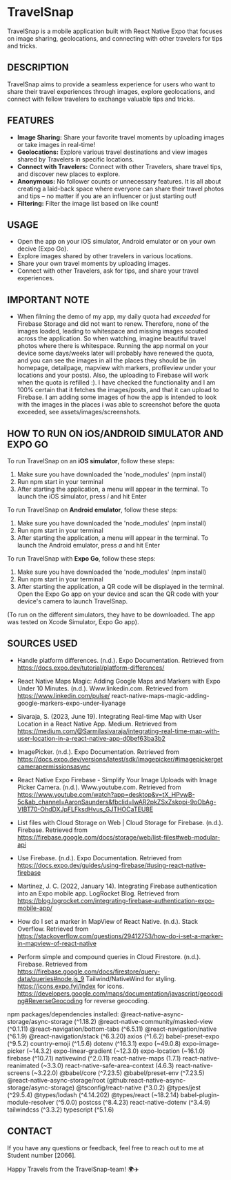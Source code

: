 # TravelSnap
TravelSnap is a mobile application built with React Native Expo that focuses on image sharing, geolocations, and connecting with other travelers for tips and tricks.

## DESCRIPTION
TravelSnap aims to provide a seamless experience for users who want to share their travel experiences through images, explore geolocations, and connect with fellow travelers to exchange valuable tips and tricks.

## FEATURES
- **Image Sharing:** Share your favorite travel moments by uploading images or take images in real-time!
- **Geolocations:** Explore various travel destinations and view images shared by Travelers in specific locations.
- **Connect with Travelers:** Connect with other Travelers, share travel tips, and discover new places to explore.
- **Anonymous:** No follower counts or unnecessary features. It is all about creating a laid-back space where everyone can share their travel photos and tips – no matter if you are an influencer or just starting out!
- **Filtering:** Filter the image list based on like count!

## USAGE
- Open the app on your iOS simulator, Android emulator or on your own decive (Expo Go).
- Explore images shared by other travelers in various locations.
- Share your own travel moments by uploading images.
- Connect with other Travelers, ask for tips, and share your travel experiences.

## IMPORTANT NOTE
- When filming the demo of my app, my daily quota had *exceeded* for Firebase Storage and did not want to renew. Therefore, none of the images loaded, leading to whitespace and missing images scouted across the application. So when watching, imagine beautiful travel photos where there is whitespace. Running the app normal on your device some days/weeks later will probably have renewed the quota, and you can see the images in all the places they should be (in homepage, detailpage, mapview with markers, profileview under your locations and your posts). Also, the uploading to Firebase will work when the quota is refilled :). I have checked the functionality and I am 100% certain that it fetches the images/posts, and that it can upload to Firebase. I am adding some images of how the app is intended to look with the images in the places i was able to screenshot before the quota exceeded, see assets/images/screenshots. 

## HOW TO RUN ON iOS/ANDROID SIMULATOR AND EXPO GO
To run TravelSnap on an **iOS simulator**, follow these steps:
1. Make sure you have downloaded the 'node_modules' (npm install) 
2. Run npm start in your terminal
3. After starting the application, a menu will appear in the terminal. To launch the iOS simulator, press *i* and hit Enter

To run TravelSnap on **Android emulator**, follow these steps:
1. Make sure you have downloaded the 'node_modules' (npm install) 
2. Run npm start in your terminal
3. After starting the application, a menu will appear in the terminal. To launch the Android emulator, press *a* and hit Enter

To run TravelSnap with **Expo Go**, follow these steps:
1. Make sure you have downloaded the 'node_modules' (npm install) 
2. Run npm start in your terminal
3. After starting the application, a QR code will be displayed in the terminal. Open the Expo Go app on your device and scan the QR code with your device's camera to launch TravelSnap.

(To run on the different simulators, they have to be downloaded. The app was tested on Xcode Simulator, Expo Go app).

## SOURCES USED
- Handle platform differences. (n.d.). Expo Documentation. Retrieved from https://docs.expo.dev/tutorial/platform-differences/

- React Native Maps Magic: Adding Google Maps and Markers with Expo Under 10 Minutes. (n.d.). Www.linkedin.com. Retrieved from https://www.linkedin.com/pulse/
react-native-maps-magic-adding-google-markers-expo-under-liyanage 

- ‌Sivaraja, S. (2023, June 19). Integrating Real-time Map with User Location in a React Native App. Medium. Retrieved from https://medium.com/@Sarmilasivaraja/integrating-real-time-map-with-user-location-in-a-react-native-app-d0bef63ba3b2

- ImagePicker. (n.d.). Expo Documentation. Retrieved from https://docs.expo.dev/versions/latest/sdk/imagepicker/#imagepickergetcamerapermissionsasync

- ‌React Native Expo Firebase - Simplify Your Image Uploads with Image Picker Camera. (n.d.). Www.youtube.com. Retrieved from https://www.youtube.com/watch?app=desktop&v=tX_HPvwB-5c&ab_channel=AaronSaunders&fbclid=IwAR2pkZSxZskppi-9oObAg-VIBT70-OhdDXJpFLFksdHvus_GJTHOCaTEU8E

- ‌List files with Cloud Storage on Web | Cloud Storage for Firebase. (n.d.). Firebase. Retrieved from https://firebase.google.com/docs/storage/web/list-files#web-modular-api

- ‌Use Firebase. (n.d.). Expo Documentation. Retrieved from https://docs.expo.dev/guides/using-firebase/#using-react-native-firebase

- ‌Martinez, J. C. (2022, January 14). Integrating Firebase authentication into an Expo mobile app. LogRocket Blog. Retrieved from https://blog.logrocket.com/integrating-firebase-authentication-expo-mobile-app/

- ‌How do I set a marker in MapView of React Native. (n.d.). Stack Overflow. Retrieved from https://stackoverflow.com/questions/29412753/how-do-i-set-a-marker-in-mapview-of-react-native

- ‌Perform simple and compound queries in Cloud Firestore. (n.d.). Firebase. Retrieved from https://firebase.google.com/docs/firestore/query-data/queries#node.js_9
‌
Tailwind/NativeWind for styling.
https://icons.expo.fyi/Index for icons.
https://developers.google.com/maps/documentation/javascript/geocoding#ReverseGeocoding for reverse geocoding.

npm packages/dependencies installed:
@react-native-async-storage/async-storage (^1.18.2)
@react-native-community/masked-view (^0.1.11)
@react-navigation/bottom-tabs (^6.5.11)
@react-navigation/native (^6.1.9)
@react-navigation/stack (^6.3.20)
axios (^1.6.2)
babel-preset-expo (^9.5.2)
country-emoji (^1.5.6)
dotenv (^16.3.1)
expo (~49.0.8)
expo-image-picker (~14.3.2)
expo-linear-gradient (~12.3.0)
expo-location (~16.1.0)
firebase (^10.7.1)
nativewind (^2.0.11)
react-native-maps (1.7.1)
react-native-reanimated (~3.3.0)
react-native-safe-area-context (4.6.3)
react-native-screens (~3.22.0)
@babel/core (^7.23.5)
@babel/preset-env (^7.23.5)
@react-native-async-storage/root (github:react-native-async-storage/async-storage)
@tsconfig/react-native (^3.0.2)
@types/jest (^29.5.4)
@types/lodash (^4.14.202)
@types/react (~18.2.14)
babel-plugin-module-resolver (^5.0.0)
postcss (^8.4.23)
react-native-dotenv (^3.4.9)
tailwindcss (^3.3.2)
typescript (^5.1.6)

## CONTACT
If you have any questions or feedback, feel free to reach out to me at Student number [2066].

Happy Travels from the TravelSnap-team! 🌍✈️